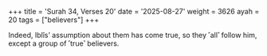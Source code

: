 +++
title = 'Surah 34, Verses 20'
date = '2025-08-27'
weight = 3626
ayah = 20
tags = ["believers"]
+++

Indeed, Iblîs’ assumption about them has come true, so they ˹all˺ follow him, except a group of ˹true˺ believers.